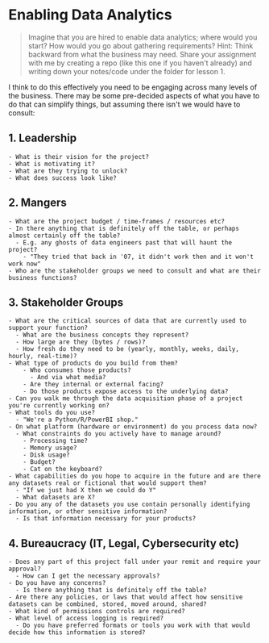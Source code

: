 # Enabling Data Analytics

> Imagine that you are hired to enable data analytics; where would you start?
> How would you go about gathering requirements? Hint: Think backward from what
> the business may need. Share your assignment with me by creating a repo (like
> this one if you haven't already) and writing down your notes/code under the
> folder for lesson 1.

I think to do this effectively you need to be engaging across many
levels of the business. There may be some pre-decided aspects of what you have
to do that can simplify things, but assuming there isn't we would have to consult:

## 1. Leadership

    - What is their vision for the project? 
    - What is motivating it? 
    - What are they trying to unlock? 
    - What does success look like?

## 2. Mangers

    - What are the project budget / time-frames / resources etc?
    - In there anything that is definitely off the table, or perhaps almost certainly off the table?
      - E.g. any ghosts of data engineers past that will haunt the project?
        - "They tried that back in '07, it didn't work then and it won't work now"
    - Who are the stakeholder groups we need to consult and what are their business functions?

## 3. Stakeholder Groups

    - What are the critical sources of data that are currently used to support your function?
      - What are the business concepts they represent?
      - How large are they (bytes / rows)?
      - How fresh do they need to be (yearly, monthly, weeks, daily, hourly, real-time)?
    - What type of products do you build from them?
        - Who consumes those products?
          - And via what media?
        - Are they internal or external facing?
        - Do those products expose access to the underlying data?
    - Can you walk me through the data acquisition phase of a project you're currently working on?
    - What tools do you use?
      - "We're a Python/R/PowerBI shop."
    - On what platform (hardware or environment) do you process data now?
      - What constraints do you actively have to manage around?
        - Processing time?
        - Memory usage?
        - Disk usage?
        - Budget?
        - Cat on the keyboard?
    - What capabilities do you hope to acquire in the future and are there any datasets real or fictional that would support them?
      - "If we just had X then we could do Y"
      - What datasets are X?
    - Do you any of the datasets you use contain personally identifying information, or other sensitive information?
      - Is that information necessary for your products?

## 4. Bureaucracy (IT, Legal, Cybersecurity etc)

    - Does any part of this project fall under your remit and require your approval?
      - How can I get the necessary approvals?
    - Do you have any concerns?
      - Is there anything that is definitely off the table?
    - Are there any policies, or laws that would affect how sensitive datasets can be combined, stored, moved around, shared?
    - What kind of permissions controls are required?  
    - What level of access logging is required? 
      - Do you have preferred formats or tools you work with that would decide how this information is stored?

